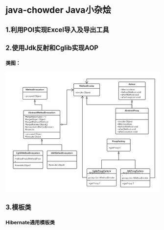 # java-chowder Java小杂烩

## 1.利用POI实现Excel导入及导出工具

## 2.使用Jdk反射和Cglib实现AOP

### 类图：

![AOP class](img/aop-class.png)

## 3.模板类

### Hibernate通用模板类

